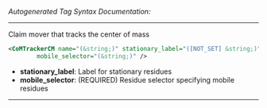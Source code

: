 <!-- THIS IS AN AUTOGENERATED FILE: Don't edit it directly, instead change the schema definition in the code itself. -->

_Autogenerated Tag Syntax Documentation:_

---
Claim mover that tracks the center of mass

```xml
<CoMTrackerCM name="(&string;)" stationary_label="([NOT_SET] &string;)"
        mobile_selector="(&string;)" />
```

-   **stationary_label**: Label for stationary residues
-   **mobile_selector**: (REQUIRED) Residue selector specifying mobile residues

---

